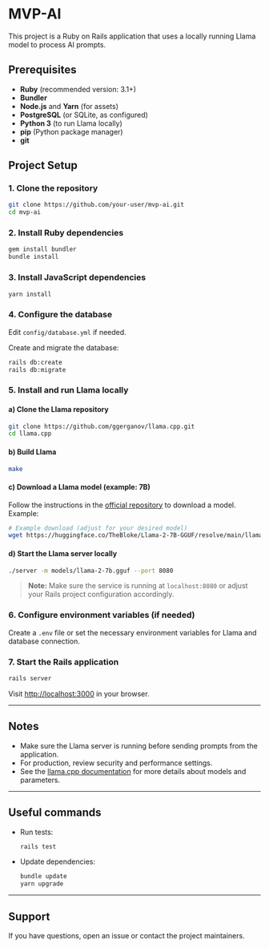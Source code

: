 # MVP-AI

This project is a Ruby on Rails application that uses a locally running Llama model to process AI prompts.

## Prerequisites

- **Ruby** (recommended version: 3.1+)
- **Bundler**
- **Node.js** and **Yarn** (for assets)
- **PostgreSQL** (or SQLite, as configured)
- **Python 3** (to run Llama locally)
- **pip** (Python package manager)
- **git**

## Project Setup

### 1. Clone the repository

```sh
git clone https://github.com/your-user/mvp-ai.git
cd mvp-ai
```

### 2. Install Ruby dependencies

```sh
gem install bundler
bundle install
```

### 3. Install JavaScript dependencies

```sh
yarn install
```

### 4. Configure the database

Edit `config/database.yml` if needed.

Create and migrate the database:

```sh
rails db:create
rails db:migrate
```

### 5. Install and run Llama locally

#### a) Clone the Llama repository

```sh
git clone https://github.com/ggerganov/llama.cpp.git
cd llama.cpp
```

#### b) Build Llama

```sh
make
```

#### c) Download a Llama model (example: 7B)

Follow the instructions in the [official repository](https://github.com/ggerganov/llama.cpp) to download a model. Example:

```sh
# Example download (adjust for your desired model)
wget https://huggingface.co/TheBloke/Llama-2-7B-GGUF/resolve/main/llama-2-7b.Q4_K_M.gguf -O models/llama-2-7b.gguf
```

#### d) Start the Llama server locally

```sh
./server -m models/llama-2-7b.gguf --port 8080
```

> **Note:** Make sure the service is running at `localhost:8080` or adjust your Rails project configuration accordingly.

### 6. Configure environment variables (if needed)

Create a `.env` file or set the necessary environment variables for Llama and database connection.

### 7. Start the Rails application

```sh
rails server
```

Visit [http://localhost:3000](http://localhost:3000) in your browser.

---

## Notes

- Make sure the Llama server is running before sending prompts from the application.
- For production, review security and performance settings.
- See the [llama.cpp documentation](https://github.com/ggerganov/llama.cpp) for more details about models and parameters.

---

## Useful commands

- Run tests:
  ```sh
  rails test
  ```
- Update dependencies:
  ```sh
  bundle update
  yarn upgrade
  ```

---

## Support

If you have questions, open an issue or contact the project maintainers.
